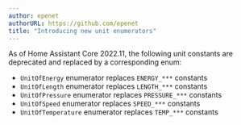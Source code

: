 ```yaml
---
author: epenet
authorURL: https://github.com/epenet
title: "Introducing new unit enumerators"
---
```


As of Home Assistant Core 2022.11, the following unit constants are deprecated and replaced 
by a corresponding enum:

  - `UnitOfEnergy` enumerator replaces `ENERGY_***` constants
  - `UnitOfLength` enumerator replaces `LENGTH_***` constants
  - `UnitOfPressure` enumerator replaces `PRESSURE_***` constants
  - `UnitOfSpeed` enumerator replaces `SPEED_***` constants
  - `UnitOfTemperature` enumerator replaces `TEMP_***` constants

